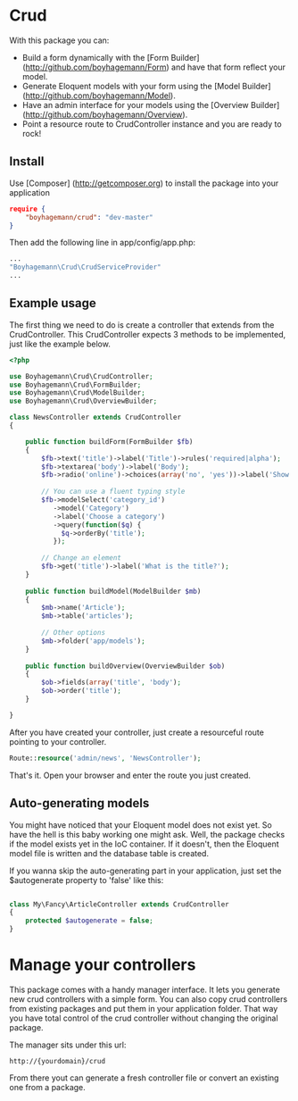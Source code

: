 Crud
====
With this package you can:

* Build a form dynamically with the [Form Builder] (http://github.com/boyhagemann/Form) and have that form reflect your model. 
* Generate Eloquent models with your form using the [Model Builder] (http://github.com/boyhagemann/Model).
* Have an admin interface for your models using the [Overview Builder] (http://github.com/boyhagemann/Overview).
* Point a resource route to CrudController instance and you are ready to rock!


## Install
Use [Composer] (http://getcomposer.org) to install the package into your application
```json
require {
    "boyhagemann/crud": "dev-master"
}
```

Then add the following line in app/config/app.php:
```php
...
"Boyhagemann\Crud\CrudServiceProvider"
...
```

## Example usage
The first thing we need to do is create a controller that extends from the CrudController.
This CrudController expects 3 methods to be implemented, just like the example below.

```php
<?php

use Boyhagemann\Crud\CrudController;
use Boyhagemann\Crud\FormBuilder;
use Boyhagemann\Crud\ModelBuilder;
use Boyhagemann\Crud\OverviewBuilder;

class NewsController extends CrudController
{

    public function buildForm(FormBuilder $fb)
    {
        $fb->text('title')->label('Title')->rules('required|alpha');
        $fb->textarea('body')->label('Body');
        $fb->radio('online')->choices(array('no', 'yes'))->label('Show online?');
        
        // You can use a fluent typing style
        $fb->modelSelect('category_id')
           ->model('Category')
           ->label('Choose a category')
           ->query(function($q) {
             $q->orderBy('title');
           });
           
        // Change an element
        $fb->get('title')->label('What is the title?');
    }
    
    public function buildModel(ModelBuilder $mb)
    {
        $mb->name('Article');
        $mb->table('articles');
        
        // Other options
        $mb->folder('app/models');
    }
    
    public function buildOverview(OverviewBuilder $ob)
    {
        $ob->fields(array('title', 'body');
        $ob->order('title');
    }

}
```

After you have created your controller, just create a resourceful route pointing to your controller.
```php
Route::resource('admin/news', 'NewsController');
```

That's it. Open your browser and enter the route you just created.

## Auto-generating models
You might have noticed that your Eloquent model does not exist yet. 
So have the hell is this baby working one might ask.
Well, the package checks if the model exists yet in the IoC container.
If it doesn't, then the Eloquent model file is written and the database table is created.

If you wanna skip the auto-generating part in your application, just set the $autogenerate property to 'false' like this:
```php

class My\Fancy\ArticleController extends CrudController
{
    protected $autogenerate = false;
}

```

# Manage your controllers
This package comes with a handy manager interface. 
It lets you generate new crud controllers with a simple form.
You can also copy crud controllers from existing packages and put them in your application folder.
That way you have total control of the crud controller without changing the original package.

The manager sits under this url:
```
http://{yourdomain}/crud
```
From there yout can generate a fresh controller file or convert an existing one from a package.


